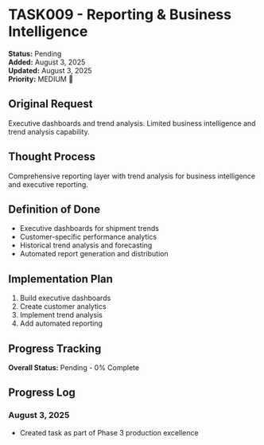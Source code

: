 # TASK009 - Reporting & Business Intelligence

**Status:** Pending  
**Added:** August 3, 2025  
**Updated:** August 3, 2025  
**Priority:** MEDIUM 🔧

## Original Request
Executive dashboards and trend analysis. Limited business intelligence and trend analysis capability.

## Thought Process
Comprehensive reporting layer with trend analysis for business intelligence and executive reporting.

## Definition of Done
- Executive dashboards for shipment trends
- Customer-specific performance analytics
- Historical trend analysis and forecasting
- Automated report generation and distribution

## Implementation Plan
1. Build executive dashboards
2. Create customer analytics
3. Implement trend analysis
4. Add automated reporting

## Progress Tracking
**Overall Status:** Pending - 0% Complete

## Progress Log
### August 3, 2025
- Created task as part of Phase 3 production excellence
